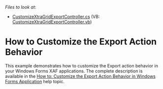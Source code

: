 <!-- default file list -->
*Files to look at*:

* [CustomizeXtraGridExportController.cs](./CS/CustomizeExportAction.Module.Win/CustomizeXtraGridExportController.cs) (VB: [CustomizeXtraGridExportController.vb](./VB/CustomizeExportAction.Module.Win/CustomizeXtraGridExportController.vb))
<!-- default file list end -->
# How to Customize the Export Action Behavior


<p>This example demonstrates how to customize the Export action behavior in your Windows Forms XAF applications. The complete description is available in the <a href="http://documentation.devexpress.com/#Xaf/CustomDocument3287">How to: Customize the Export Action Behavior in Windows Forms Application</a> help topic.</p>

<br/>


